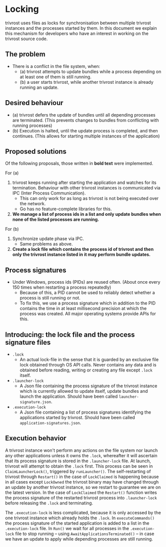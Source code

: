 # Locking
trivrost uses files as locks for synchronisation between multiple trivrost instances and the processes started by them. In this document we explain this mechanism for developers who have an interest in working on the trivrost source code.

## The problem
- There is a conflict in the file system, when:
  - (a) trivrost attempts to update bundles while a process depending on at least one of them is still running.
  - (b) a user starts trivrost, while another trivrost instance is already running an update.

## Desired behaviour
- (a) trivrost defers the update of bundles until all depending processes are terminated. (This prevents changes to bundles from conflicting with running processes)
- (b) Execution is halted, until the update process is completed, and then continues. (This allows for starting multiple instances of the application)

## Proposed solutions
Of the following proposals, those written in **bold text** were implemented.

For (a)
1. trivrost keeps running after starting the application and watches for its termination. Behaviour with other trivrost instances is communicated via IPC (Inter Process Communication).
    - This can only work for as long as trivrost is not being executed over the network.
    - Go has no feature-complete libraries for this.
2. **We manage a list of process ids in a list and only update bundles when none of the listed processes are running.**

For (b)
1. Synchronize update phase via IPC.
    - Same problems as above.
2. **Create a lock file which contains the process id of trivrost and then only the trivrost instance listed in it may perform bundle updates.**

## Process signatures
- Under Windows, process ids (PIDs) are reused often. (About once every 150 times when restarting a process repeatedly)
  - Because of this, a PID cannot be used to reliably detect whether a process is still running or not.
  - To fix this, we use a process signature which in addition to the PID contains the time in at least
  millisecond precision at which the process was created. All major operating systems provide APIs for this.

## Introducing: the lock file and the process signature files
- `.lock`
  - An actual lock-file in the sense that it is guarded by an exclusive file lock obtained through OS API calls. Never contains any data and is obtained before reading, writing or creating any file except `.lock` itself.
- `.launcher-lock`
  - A Json file containing the process signature of the trivrost instance which is currently allowed to update itself, update bundles and launch the application. Should have been called `launcher-signature.json`.
- `.execution-lock`
  - A Json file containing a list of process signatures identifying the applications started by trivrost. Should have been called `application-signatures.json`.

## Execution behavior
A trivrost instance won't perform any actions on the file system nor launch any other applications unless it owns the `.lock`, whereafter it will ascertain that its process signature is stored in the `.launcher-lock` file. At launch, trivrost will attempt to obtain the `.lock` first. This process can be seen in `ClaimLauncherLock()`, triggered by `runLauncher()`. The self-restarting of trivrost through `Restart()` in the case of `LockClaimed` is happening because in all cases except `LockOwned` the trivrost binary may have changed through an update by another trivrost instance, so we restart to guarantee we are on the latest version. In the case of `LockClaimed` the `Restart()` function writes the process signature of the restarted trivrost process into `.launcher-lock` before releasing the `.lock` and terminating.

The `.execution-lock` is less complicated, because it is only accessed by the one trivrost instance which already holds the `.lock`. In `executeCommands()` the process signature of the started application is added to a list in the `.execution-lock` file. In `Run()` we wait for all processes in the `.execution-lock` file to stop running – using `AwaitApplicationsTerminated()` – in case we have an update to apply while depending processes are still running.

